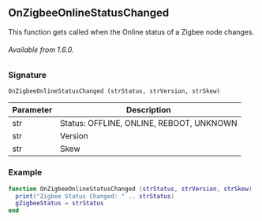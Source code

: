 ## OnZigbeeOnlineStatusChanged

This function gets called when the Online status of a Zigbee node changes.

###### Available from 1.6.0.


### Signature

`OnZigbeeOnlineStatusChanged (strStatus, strVersion, strSkew)`


| Parameter | Description |
| --- | --- |
| str | Status: OFFLINE, ONLINE, REBOOT, UNKNOWN |
| str | Version |
| str | Skew |


### Example

```lua
function OnZigbeeOnlineStatusChanged (strStatus, strVersion, strSkew)
  print("Zigbee Status Changed: " .. strStatus)
  gZigbeeStatus = strStatus
end
```
